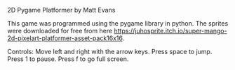 2D Pygame Platformer by Matt Evans

This game was programmed using the pygame library in python. The sprites were downloaded for free from here https://juhosprite.itch.io/super-mango-2d-pixelart-platformer-asset-pack16x16. 

Controls:
Move left and right with the arrow keys.
Press space to jump.
Press 1 to pause.
Press f to go full screen.
